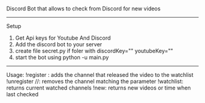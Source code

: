 #
Discord Bot that allows to check from Discord for new videos
<hr>
Setup

1. Get Api keys for Youtube And Discord
2. Add the discord bot to your server
3. create file secret.py if foler with
  discordKey="<discordApiKey>"
  youtubeKey="<youtubeApiKey>"
4. start the bot using python -u main.py

<hr>
Usage:
  !register <video_url>: adds the channel that released the video to the watchlist
  !unregister <channel_name>/<channel_id>/<uploadList_id>: removes the channel matching the parameter
  !watchlist: returns current watched channels
  !new: returns new videos or time when last checked
